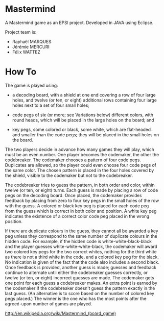 ﻿Mastermind
==========

A Mastermind game as an EPSI project.
Developed in JAVA using Eclipse.

Project team is:

- Raphaël MARQUES
- Jérémie MERCURI
- Félix   WATTEZ
          
How To
======

The game is played using:

- a decoding board, with a shield at one end covering a row of four large holes, and twelve (or ten, or eight) additional rows containing four large holes next to a set of four small holes;

- code pegs of six (or more; see Variations below) different colors, with round heads, which will be placed in the large holes on the board; and

- key pegs, some colored or black, some white, which are flat-headed and smaller than the code pegs; they will be placed in the small holes on the board.

The two players decide in advance how many games they will play, which must be an even number. One player becomes the codemaker, the other the codebreaker. The codemaker chooses a pattern of four code pegs. Duplicates are allowed, so the player could even choose four code pegs of the same color. The chosen pattern is placed in the four holes covered by the shield, visible to the codemaker but not to the codebreaker.

The codebreaker tries to guess the pattern, in both order and color, within twelve (or ten, or eight) turns. Each guess is made by placing a row of code pegs on the decoding board. Once placed, the codemaker provides feedback by placing from zero to four key pegs in the small holes of the row with the guess. A colored or black key peg is placed for each code peg from the guess which is correct in both color and position. A white key peg indicates the existence of a correct color code peg placed in the wrong position.

If there are duplicate colours in the guess, they cannot all be awarded a key peg unless they correspond to the same number of duplicate colours in the hidden code. For example, if the hidden code is white-white-black-black and the player guesses white-white-white-black, the codemaker will award two colored key pegs for the two correct whites, nothing for the third white as there is not a third white in the code, and a colored key peg for the black. No indication is given of the fact that the code also includes a second black.
Once feedback is provided, another guess is made; guesses and feedback continue to alternate until either the codebreaker guesses correctly, or twelve (or ten, or eight) incorrect guesses are made.
The codemaker gets one point for each guess a codebreaker makes. An extra point is earned by the codemaker if the codebreaker doesn't guess the pattern exactly in the last guess. (An alternative is to score based on the number of colored key pegs placed.) The winner is the one who has the most points after the agreed-upon number of games are played.

http://en.wikipedia.org/wiki/Mastermind_(board_game)
